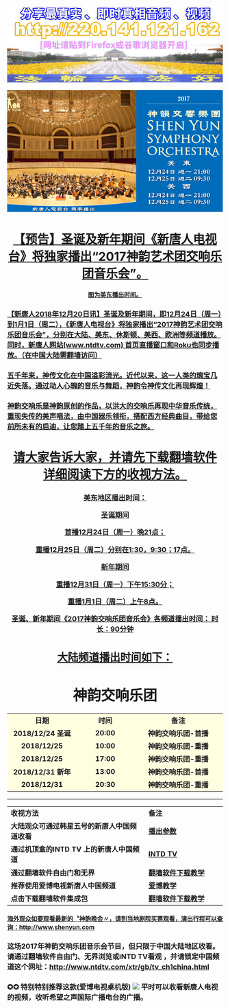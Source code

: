 
<div align="center"><a href="http://220.141.121.162/sy"><img src="https://github.com/gofun72/telove/blob/master/img/20181223.jpg" width="880"><p></p></div>



<div align="center"><a href="http://61.228.117.125/sy"><img src="https://github.com/gofun72/telove/blob/master/img/sym.jpg" width="880"><p></p><h1>【预告】圣诞及新年期间《新唐人电视台》将独家播出“2017神韵艺术团交响乐团音乐会”。</h1><h4><p>图为美东播出时间。</h4></div>
	

<h3>【新唐人2018年12月20日讯】圣诞及新年期间，即12月24日（周一）到1月1日（周二），《新唐人电视台》将独家播出“2017神韵艺术团交响乐团音乐会”，分别在大陆、美东、休斯顿、美西、欧洲等频道播放。同时，新唐人网站(www.ntdtv.com) 首页直播窗口和Roku也同步播放。（在中国大陆需翻墙访问）</h3>

<h3>五千年来，神传文化在中国溢彩流光。近代以来，这一人类的瑰宝几近失落。通过动人心魄的音乐与舞蹈，神韵令神传文化再现辉煌！</h3>

<h3>神韵交响乐是神韵原创的作品，以洪大的交响乐再现中华音乐传统，重现失传的美声唱法，由中国器乐领衔，搭配西方经典曲目，带给您前所未有的启迪，让您踏上五千年的音乐之旅。</h3>
<p></p>

<div align="center">
<h1><a href="https://github.com/gofun72/telove/blob/master/soft.md">请大家告诉大家，并请先下载翻墙软件 详细阅读下方的收视方法。</h1></div>

<h3><div align="center">美东地区播出时间：<p>

圣诞期间

首播12月24日（周一）晚21点；
   
重播12月25日（周二）分别在1:30，9:30；17点。

新年期间

  重播12月31日（周一）下午15:30分；
   
重播1月1日（周二）上午8点。

圣诞、新年期间《2017神韵交响乐团音乐会》各频道播出时间：
时长：90分钟 </div><h3>

<div align="center"><h2><a href="http://www.ntdtv.com/xtr/gb/tv_ch1china.html">大陆频道播出时间如下：</a></h2></div>

<div align="center"><h1>神韵交响乐团</h1></div><p></p>


<table width = 90%>
				<tr style="background:lightyellow;text-align:center">
					<td width="220">日期</td>
					<td width="220">时间</td>
					<td width="440">备注</td>
				</tr>
				<tr style="background:lightyellow;text-align:center">
					<td>2018/12/24 圣诞</td>
					<td>20:00</td>
					<td>神韵交响乐团-首播</td>
				</tr>
	                          <tr style="background:lightyellow;text-align:center">
					<td>2018/12/25 </td>
					<td>10:00</td>
					<td>神韵交响乐团-重播</td>
				</tr>	
	  			<tr style="background:lightyellow;text-align:center">
					<td>2018/12/25 </td>
					<td>17:00</td>
					<td>神韵交响乐团-重播</td>
				</tr>
				<tr style="background:lightyellow;text-align:center">
					<td>2018/12/31 新年</td>
					<td>13:00</td>
					<td>神韵交响乐团-首播</td>
				</tr>
				<tr style="background:lightyellow;text-align:center">
					<td>2018/12/31</td>
					<td>20:30</td>
					<td>神韵交响乐团-重播</td>
				</tr>
</table>
<p></p>
<hr>
<table>
<tr>
    <td width=590;>收视方法</td>
    <td width=300;>备注</td>
</tr>
<tr>
    <td>大陆观众可通过韩星五号的新唐人中国频道收看</td>
    <td><a target="_blank" href='https://github.com/gofun72/telove/blob/master/she-1.md'>播出参数</a></td>
</tr>
	
<tr>
    <td>通过机顶盒的INTD TV 上的新唐人中国频道</td>
    <td><a target="_blank" href='https://github.com/gofun72/telove/blob/master/soft/iNTD_TVsp1(2.1.13).apk?raw=true'>INTD TV </a></td>
</tr>
<tr>
    <td>通过翻墙软件自由门和无界</td>
    <td><a target="_blank" href='https://github.com/gofun72/telove/blob/master/ff.md'>翻墙软件下载教学</a></td>
</tr>
<tr>
    <td>推荐使用爱博电视新唐人中国频道</td>
    <td><a href="https://github.com/gofun72/telove/blob/master/mp4/shen/ippotvm.mp4?raw=true">爱博教学</a>


</td>
</tr>
<tr>
    <td>点击下载翻墙软件集成包</td>
    <td><a target="_blank" href='https://github.com/gofun72/telove/blob/master/ff.md'>翻墙软件下载教学</a></td>
</tr>
</table>

<h4><a href="http://www.shenyun.com">海外观众如要观看最新的〝神韵晚会〃，请到当地剧院买票观看，演出行程可以查询：http://www.shenyun.com</a></h4>


<h3>这场2017年神韵交响乐团音乐会节目，但只限于中国大陆地区收看。 请通过翻墙软件自由门、无界浏览或iNTD TV看观
，并请锁定中国频道这个网址：<a href="http://www.ntdtv.com/xtr/gb/tv_ch1china.html">http://www.ntdtv.com/xtr/gb/tv_ch1china.html</a><h3>


<h3>✪✪ 特别特别推荐这款(爱博电视桌机版)
 <a href="https://github.com/j168/j688/blob/master/fq/Green_iPPOTV_n.exe?raw=true"><img src="https://github.com/j168/j688/blob/master/menu/ip.jpg" width="80"></a> 平时可以收看新唐人电视的视频，收听希望之声国际广播电台的广播。</h3>
  <br><br/>
